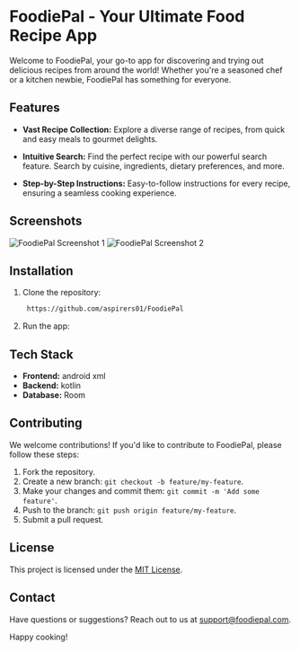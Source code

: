 
# FoodiePal - Your Ultimate Food Recipe App

Welcome to FoodiePal, your go-to app for discovering and trying out delicious recipes from around the world! Whether you're a seasoned chef or a kitchen newbie, FoodiePal has something for everyone.

## Features

- **Vast Recipe Collection:** Explore a diverse range of recipes, from quick and easy meals to gourmet delights.

- **Intuitive Search:** Find the perfect recipe with our powerful search feature. Search by cuisine, ingredients, dietary preferences, and more.

- **Step-by-Step Instructions:** Easy-to-follow instructions for every recipe, ensuring a seamless cooking experience.


## Screenshots

![FoodiePal Screenshot 1](https://drive.google.com/file/d/16xwzeNx7RjignqnokNT9MpsjM0etuLC6/view?usp=share_link)
![FoodiePal Screenshot 2](/screenshots/screenshot2.png)

## Installation

1. Clone the repository:
   ```bash
    https://github.com/aspirers01/FoodiePal
   ```

2. Run the app:
   

## Tech Stack

- **Frontend:** android xml
- **Backend:** kotlin 
- **Database:** Room 
## Contributing

We welcome contributions! If you'd like to contribute to FoodiePal, please follow these steps:

1. Fork the repository.
2. Create a new branch: `git checkout -b feature/my-feature`.
3. Make your changes and commit them: `git commit -m 'Add some feature'`.
4. Push to the branch: `git push origin feature/my-feature`.
5. Submit a pull request.

## License

This project is licensed under the [MIT License](LICENSE).

## Contact

Have questions or suggestions? Reach out to us at support@foodiepal.com.

Happy cooking!
```

